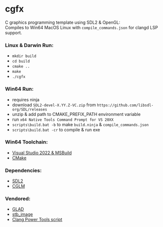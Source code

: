 # cgfx 
C graphics programming template using SDL2 & OpenGL:  
Compiles to Win64 MacOS Linux with `compile_commands.json` for clangd LSP support.

### Linux & Darwin Run:
* `mkdir build`
* `cd build`
* `cmake ..`
* `make`
* `./cgfx`

### Win64 Run:
* requires ninja
* download `SDL2-devel-X.YY.Z-VC.zip` from `https://github.com/libsdl-org/SDL/releases`
* unzip & add path to CMAKE_PREFIX_PATH environment variable
* run `x64 Native Tools Command Prompt for VS 20XX`
* `scripts\build.bat -b` to make `build.ninja` & `compile_commands.json`
* `scripts\build.bat -cr` to compile & run exe

### Win64 Toolchain:
* [Visual Studio 2022 & MSBuild](https://visualstudio.microsoft.com/downloads/)
* [CMake](https://cmake.org/)

### Dependencies:
* [SDL2](https://www.libsdl.org/)  
* [CGLM](https://github.com/recp/cglm)  

### Vendored:
* [GLAD](https://glad.dav1d.de/)  
* [stb_image](https://github.com/nothings/stb)  
* [Clang Power Tools script](https://github.com/Caphyon/clang-power-tools/tree/master/ClangPowerTools/ClangPowerTools/Tooling/v1)
